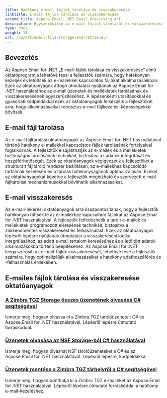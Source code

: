 ```yaml
---
title: Hatékony e-mail fájlok tárolása és visszakeresése
linktitle: E-mail fájlok tárolása és visszakeresése
second_title: Aspose.Email .NET Email Processing API
description: Egyszerűsítse az e-mail fájlok tárolását és visszakeresését az Aspose.Email for .NET oktatóprogramjaival. Ismerje meg az e-mail üzenetek és mellékletek programozott kezelését és elérését.
type: docs
weight: 18
url: /hu/net/email-file-storage-and-retrieval/
---
```


## Bevezetés

Az Aspose.Email for .NET „E-mail-fájlok tárolása és visszakeresése” című oktatóprogramja lehetővé teszi a fejlesztők számára, hogy hatékonyan kezeljék és letöltsék az e-mailekkel kapcsolatos fájlokat alkalmazásaikban. Ezek az oktatóanyagok átfogó útmutatást nyújtanak az Aspose.Email for .NET használatához az e-mail üzenetek és mellékletek tárolásának és visszakeresésének egyszerűsítéséhez. A lépésenkénti utasításokkal és gyakorlati kódpéldákkal ezek az oktatóanyagok felkészítik a fejlesztőket arra, hogy alkalmazásaikat robusztus e-mail fájlkezelési képességekkel bővítsék.

## E-mail fájl tárolása

Az e-mail fájltárolási oktatóanyagok az Aspose.Email for .NET használatával történő hatékony e-mailekkel kapcsolatos fájlok tárolásának fortélyaival foglalkoznak. A fejlesztők elsajátíthatják az e-mailek és a mellékletek biztonságos tárolásának technikáit, biztosítva az adatok integritását és hozzáférhetőségét. Ezek az oktatóanyagok végigvezetik a fejlesztőket a strukturált fájltároló rendszer beállításán, az e-mailekhez kapcsolódó tartalmak kezelésén és a tárolás hatékonyságának optimalizálásán. Ezeket az oktatóanyagokat követve a fejlesztők megbízható és szervezett e-mail fájltárolási mechanizmusokkal bővíthetik alkalmazásaikat.

## E-mail visszakeresés

Az e-mail-lekérési oktatóanyagok arra összpontosítanak, hogy a fejlesztők hatékonyan töltsék le az e-mailekhez kapcsolódó fájlokat az Aspose.Email for .NET használatával. A fejlesztők felfedezhetik a tárolt e-mailek és mellékletek programozott elérésének technikáit, biztosítva a zökkenőmentes visszakeresést és felhasználást. Ezek az oktatóanyagok lépésről lépésre nyújtanak útmutatást a visszakeresési logika integrálásához, az adott e-mail tartalom kereséséhez és a letöltött adatok alkalmazásokba történő beépítéséhez. Az Aspose.Email for .NET leegyszerűsíti az e-mail-fájlok visszakeresését, lehetővé téve a fejlesztők számára, hogy optimalizálják alkalmazásaikat a hatékony adathozzáférés és -felhasználás érdekében.

## E-mailes fájlok tárolása és visszakeresése oktatóanyagok
### [A Zimbra TGZ Storage összes üzenetének olvasása C# segítségével](./reading-all-messages-from-zimbra-tgz-storage-with-csharp/)
Ismerje meg, hogyan olvassa el a Zimbra TGZ tárolóüzeneteit C# és Aspose.Email for .NET használatával. Lépésről lépésre útmutató forráskóddal.
### [Üzenetek olvasása az NSF Storage-ból C# használatával](./reading-messages-from-nsf-storage-using-csharp/)
Ismerje meg, hogyan olvashat NSF tárolóüzeneteket a C# és az Aspose.Email for .NET használatával. Lépésről lépésre, kódpéldákkal.
### [Üzenetek mentése a Zimbra TGZ tárhelyről a C# segítségével](./saving-messages-from-zimbra-tgz-storage-with-csharp/)
Ismerje meg, hogyan bonthatja ki a Zimbra TGZ e-maileket az Aspose.Email for .NET használatával. Lépésről lépésre útmutató forráskóddal a hatékony e-mail-kezeléshez.